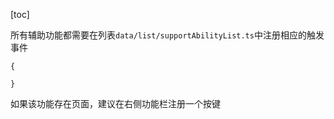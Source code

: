 [toc]

所有辅助功能都需要在列表`data/list/supportAbilityList.ts`中注册相应的触发事件

~~~
{
	
}
~~~

如果该功能存在页面，建议在右侧功能栏注册一个按键

~~~
~~~

